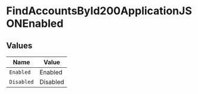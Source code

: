 # FindAccountsById200ApplicationJSONEnabled


## Values

| Name       | Value      |
| ---------- | ---------- |
| `Enabled`  | Enabled    |
| `Disabled` | Disabled   |